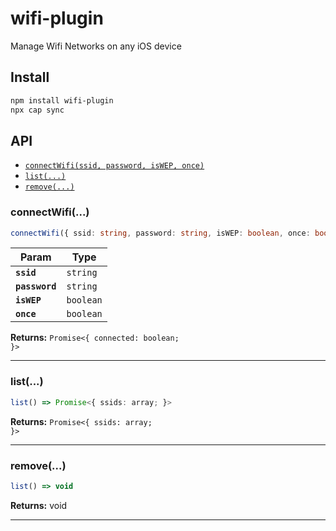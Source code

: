 # wifi-plugin

Manage Wifi Networks on any iOS device

## Install

```bash
npm install wifi-plugin
npx cap sync
```

## API

<docgen-index>

- [`connectWifi(ssid, password, isWEP, once)`](#connect)
- [`list(...)`](#list)
- [`remove(...)`](#remove)

</docgen-index>

<docgen-api>
<!--Update the source file JSDoc comments and rerun docgen to update the docs below-->

### connectWifi(...)

```typescript
connectWifi({ ssid: string, password: string, isWEP: boolean, once: boolean; }) => Promise<{ connected: boolean; }>
```

| Param          | Type                 |
| -------------- | -------------------- |
| **`ssid`**     | <code>string</code>  |
| **`password`** | <code>string</code>  |
| **`isWEP`**    | <code>boolean</code> |
| **`once`**     | <code>boolean</code> |

**Returns:** <code>Promise&lt;{ connected: boolean; }&gt;</code>

---

### list(...)

```typescript
list() => Promise<{ ssids: array; }>
```

**Returns:** <code>Promise&lt;{ ssids: array; }&gt;</code>

---

### remove(...)

```typescript
list() => void
```

**Returns:** void

---

</docgen-api>
